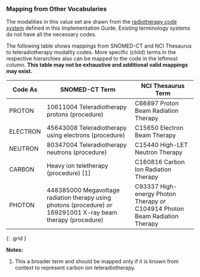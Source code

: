 ### Mapping from Other Vocabularies

The modalities in this value set are drawn from the [radiotherapy code system](CodeSystem-mcode-radiotherapy-cs.html) defined in this Implementation Guide. Existing terminology systems do not have all the necessary codes.

The following table shows mappings from SNOMED-CT and NCI Thesaurus to teleradiotherapy modality codes. More specific (child) terms in the respective hierarchies also can be mapped to the code in the leftmost column. **This table may not be exhaustive and additional valid mappings may exist.**

| **Code As**    | **SNOMED-CT Term**             | **NCI Thesaurus Term**            |
| ---------------|--------------------------------|-----------------------------------|
| PROTON    | 10611004 Teleradiotherapy protons (procedure) | C66897 Proton Beam Radiation Therapy |
| ELECTRON  | 45643008 Teleradiotherapy using electrons (procedure) | C15650 Electron Beam Therapy |
| NEUTRON   | 80347004 Teleradiotherapy neutrons (procedure) | C15440 High-LET Neutron Therapy |
| CARBON    | Heavy ion teletherapy (procedure) [1] | C160816 Carbon Ion Radiation Therapy |
| PHOTON    | 448385000 Megavoltage radiation therapy using photons (procedure) _or_ 169291001 X-ray beam therapy (procedure) | C93337 High-energy Photon Therapy _or_ C104914 Photon Beam Radiation Therapy |
{: .grid }

**Notes:**

1. This a broader term and should be mapped only if it is known from context to represent carbon ion teleradiotherapy.

